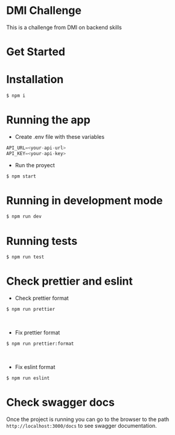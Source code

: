 # DMI Challenge
 
This is a challenge from DMI on backend skills

# Get Started

# Installation
```bash
$ npm i
```
# Running the app

- Create .env file with these variables
```js
API_URL=<your-api-url>
API_KEY=<your-api-key>
```

- Run the proyect
```bash
$ npm start
```

# Running in development mode
```bash
$ npm run dev
```

# Running tests
```bash
$ npm run test
```

# Check prettier and eslint
- Check prettier format
```bash
$ npm run prettier
```
<br/>

- Fix prettier format
```bash
$ npm run prettier:format
```
<br/>

- Fix eslint format
```bash
$ npm run eslint
```

# Check swagger docs
Once the project is running you can go to the browser to the path ``http://localhost:3000/docs`` to see swagger documentation.
